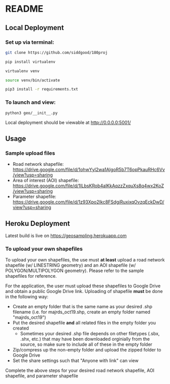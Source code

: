 # README

## Local Deployment

### Set up via terminal:

```sh
git clone https://github.com/siddgood/180proj

pip install virtualenv

virtualenv venv

source venv/bin/activate

pip3 install -r requirements.txt
```

### To launch and view:

```sh
python3 geo/__init__.py
```
Local deployment should be viewable at http://0.0.0.0:5001/

## Usage

### Sample upload files

* Road network shapefile: https://drive.google.com/file/d/1ohwYyl2wa1AIgoR5b7T6opPkauRHc6Vv/view?usp=sharing
* Area of interest (AOI) shapefile: https://drive.google.com/file/d/1ILbsKRob4alKkAqzzZxquXs8q4wx2KoZ/view?usp=sharing
* Parameter shapefile: https://drive.google.com/file/d/1z93Xpo2Ikc8FSdgiRuxixqOvzqEckDwD/view?usp=sharing

## Heroku Deployment

Latest build is live on https://geosampling.herokuapp.com

### To upload your own shapefiles

To upload your own shapefiles, the use must **at least** upload a road network shapefile (w/ LINESTRING geometry) and an AOI shapefile (w/ POLYGON/MULTIPOLYGON geometry). Please refer to the sample shapefiles for reference.

For the application, the user must upload these shapefiles to Google Drive and obtain a public Google Drive link. Uploading of shapefile **must** be done in the following way:

* Create an empty folder that is the same name as your desired .shp filename (i.e. for majrds_oct19.shp, create an empty folder named "majrds_oct19")
* Put the desired shapefile **and** all related files in the empty folder you created
  - Sometimes your desired .shp file depends on other filetypes (.sbx, .shx, etc.) that may have been downloaded orginially from the source, so make sure to include all of these in the empty folder
* Zip/compress up the non-empty folder and upload the zipped folder to Google Drive
* Set the share settings such that "Anyone with link" can view

Complete the above steps for your desired road network shapefile, AOI shapefile, and parameter shapefile
